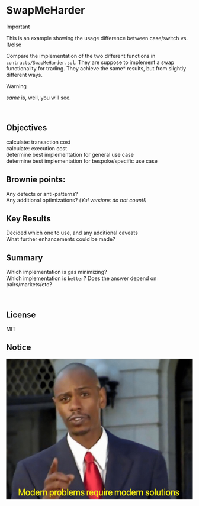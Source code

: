 # SwapMeHarder


> [!IMPORTANT]
> This is an example showing the usage difference between case/switch vs. If/else 

Compare the implementation of the two different  functions in `contracts/SwapMeHarder.sol`. 
They are suppose to implement a swap functionality for trading. They achieve the same* results, but from slightly different ways.

> [!WARNING]
> *same* is, well, you will see.

<br>


## Objectives

calculate: transaction cost <br>
calculate: execution cost <br>
determine best implementation for general use case <br>
determine best implementation for bespoke/specific use case <br>

## Brownie points: 
Any defects or anti-patterns? <br>
Any additional optimizations? *(Yul versions do not count!)*

## Key Results
Decided which one to use, and any additional caveats <br>
What further enhancements could be made?  <br>

## Summary 

Which implementation is gas minimizing? <br>
Which implementation is `better`? Does the answer depend on pairs/markets/etc? <br>

<br>


## License 

MIT

## Notice

![](.github/iu.png)
